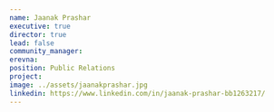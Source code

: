 ```yaml
---
name: Jaanak Prashar
executive: true
director: true
lead: false
community_manager:
erevna:   
position: Public Relations
project:  
image: ../assets/jaanakprashar.jpg
linkedin: https://www.linkedin.com/in/jaanak-prashar-bb1263217/
---
```

